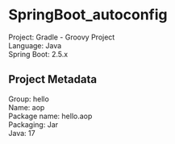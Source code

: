 # SpringBoot_autoconfig

Project: Gradle - Groovy Project <br>
Language: Java <br>
Spring Boot: 2.5.x <br>

## Project Metadata
Group: hello <br>
Name: aop <br>
Package name: hello.aop <br>
Packaging: Jar <br>
Java: 17 <br>
